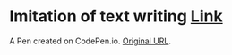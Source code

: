 # Imitation of text writing [Link](https://dummefil.github.io/wroom/)

A Pen created on CodePen.io. [Original URL](https://codepen.io/dummefil/pen/oNNwgOG).


